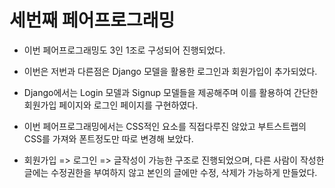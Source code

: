 # 세번째 페어프로그래밍

  - 이번 페어프로그래밍도 3인 1조로 구성되어 진행되었다.
  - 이번은 저번과 다른점은 Django 모델을 활용한 로그인과 회원가입이 추가되었다.
  - Django에서는 Login 모델과 Signup 모델들을 제공해주며 이를 활용하여 간단한 회원가입 페이지와 로그인 페이지를 구현하였다.
  - 이번 페어프로그래밍에서는 CSS적인 요소를 직접다루진 않았고 부트스트랩의 CSS를 가져와 폰트정도만 따로 변경해 보았다.

  - 회원가입 => 로그인 => 글작성이 가능한 구조로 진행되었으며, 다른 사람이 작성한 글에는 수정권한을 부여하지 않고 본인의 글에만 수정, 삭제가 가능하게 만들었다.